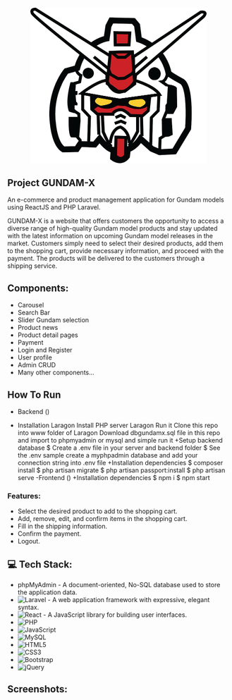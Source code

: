 <p align="center"><a href="https://laravel.com" target="_blank"><img src="public/images/logo-gundam.png" width="400" alt="Laravel Logo"></a></p>


## Project GUNDAM-X
An e-commerce and product management application for Gundam models using ReactJS and PHP Laravel.

GUNDAM-X is a website that offers customers the opportunity to access a diverse range of high-quality Gundam model products and stay updated with the latest information on upcoming Gundam model releases in the market. Customers simply need to select their desired products, add them to the shopping cart, provide necessary information, and proceed with the payment. The products will be delivered to the customers through a shipping service.

## Components:

- Carousel
- Search Bar
- Slider Gundam selection
- Product news
- Product detail pages
- Payment
- Login and Register
- User profile
- Admin CRUD
- Many other components...

## How To Run
- Backend ()
+ Installation Laragon
Install PHP server Laragon
Run it
Clone this repo into www folder of Laragon
Download dbgundamx.sql file in this repo and import to phpmyadmin or mysql and simple run it
+Setup backend database
$ Create a .env file in your server and backend folder
$ See the .env sample
create a myphpadmin database and add your connection string into .env file
+Installation dependencies
$ composer install
$ php artisan migrate
$ php artisan passport:install
$ php artisan serve
-Frontend ()
+Installation dependencies
$ npm i
$ npm start


### Features:
- Select the desired product to add to the shopping cart.
- Add, remove, edit, and confirm items in the shopping cart.
- Fill in the shipping information.
- Confirm the payment.
- Logout.

## 💻 Tech Stack:
-   phpMyAdmin - A document-oriented, No-SQL database used to store the application data.
-   ![Laravel](https://img.shields.io/badge/laravel-%23FF2D20.svg?style=for-the-badge&logo=laravel&logoColor=white) - A web application framework with expressive, elegant syntax.
-   ![React](https://img.shields.io/badge/react-%2320232a.svg?style=for-the-badge&logo=react&logoColor=%2361DAFB)  - A JavaScript library for building user interfaces.
-   ![PHP](https://img.shields.io/badge/php-%23777BB4.svg?style=for-the-badge&logo=php&logoColor=white)
-   ![JavaScript](https://img.shields.io/badge/javascript-%23323330.svg?style=for-the-badge&logo=javascript&logoColor=%23F7DF1E) 
-   ![MySQL](https://img.shields.io/badge/mysql-%2300f.svg?style=for-the-badge&logo=mysql&logoColor=white)
-   ![HTML5](https://img.shields.io/badge/html5-%23E34F26.svg?style=for-the-badge&logo=html5&logoColor=white)
-   ![CSS3](https://img.shields.io/badge/css3-%231572B6.svg?style=for-the-badge&logo=css3&logoColor=white)
-   ![Bootstrap](https://img.shields.io/badge/bootstrap-%23563D7C.svg?style=for-the-badge&logo=bootstrap&logoColor=white)
-   ![jQuery](https://img.shields.io/badge/jquery-%230769AD.svg?style=for-the-badge&logo=jquery&logoColor=white)

## Screenshots:


